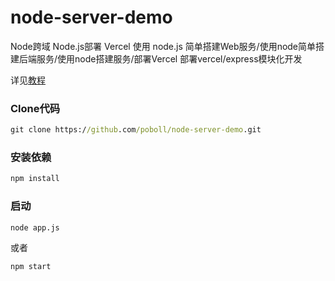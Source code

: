 # node-server-demo
Node跨域 Node.js部署 Vercel 使用 node.js 简单搭建Web服务/使用node简单搭建后端服务/使用node搭建服务/部署Vercel 部署vercel/express模块化开发

详见[教程](https://github.com/poboll/node-server-demo/blob/main/Node%E8%B7%A8%E5%9F%9F%20Node.js%E9%83%A8%E7%BD%B2%20Verce%20%E4%BD%BF%E7%94%A8%20node.js%20%E7%AE%80%E5%8D%95%E6%90%AD%E5%BB%BAWeb%E6%9C%8D%E5%8A%A1%20%E4%BD%BF%E7%94%A8node%E7%AE%80%E5%8D%95%E6%90%AD%E5%BB%BA%E5%90%8E%E7%AB%AF%E6%9C%8D%E5%8A%A1%20%E4%BD%BF%E7%94%A8node%E6%90%AD%E5%BB%BA%E6%9C%8D%E5%8A%A1%20%E9%83%A8%E7%BD%B2Vercel%20%E9%83%A8%E7%BD%B2vercel%20express%E6%A8%A1%E5%9D%97%E5%8C%96%E5%BC%80%E5%8F%91.md)


### Clone代码
```cmd
git clone https://github.com/poboll/node-server-demo.git
```

### 安装依赖

```cmd
npm install
```

### 启动

```cmd
node app.js
```


或者

```cmd
npm start
```


